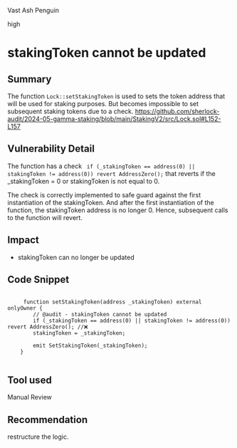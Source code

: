 Vast Ash Penguin

high

# stakingToken cannot be updated

## Summary
The function `Lock::setStakingToken` is used to sets the token address that will be used for staking purposes.
But becomes impossible to set subsequent staking tokens due to a check.
https://github.com/sherlock-audit/2024-05-gamma-staking/blob/main/StakingV2/src/Lock.sol#L152-L157

## Vulnerability Detail
The function has a check ` if (_stakingToken == address(0) || stakingToken != address(0)) revert AddressZero();` that reverts if the _stakingToken = 0 or stakingToken is not equal to 0.

The check is correctly implemented to safe guard against the first instantiation of the stakingToken. And after the first instantiation of the function, the stakingToken address is no longer 0. Hence, subsequent calls to the function will revert.

## Impact

- stakingToken can no longer be updated


## Code Snippet

```solidity
    
     function setStakingToken(address _stakingToken) external onlyOwner {
        // @audit - stakingToken cannot be updated
        if (_stakingToken == address(0) || stakingToken != address(0)) revert AddressZero(); //❌
        stakingToken = _stakingToken;

        emit SetStakingToken(_stakingToken);
    }
  
```

## Tool used

Manual Review

## Recommendation
restructure the logic.

